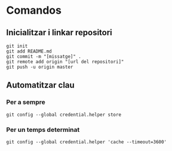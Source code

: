 # Comandos
## Inicialitzar i linkar repositori
```
git init
git add README.md
git commit -m "[missatge]" .
git remote add origin "[url del repositori]"
git push -u origin master

```
## Automatitzar clau
### Per a sempre
```
git config --global credential.helper store
```

### Per un temps determinat
```
git config --global credential.helper 'cache --timeout=3600'
```

